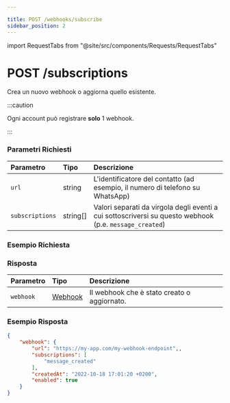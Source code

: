 ```yaml
---

title: POST /webhooks/subscribe
sidebar_position: 2
---
```


import RequestTabs from "@site/src/components/Requests/RequestTabs"

# POST /subscriptions

Crea un nuovo webhook o aggiorna quello esistente.

:::caution

Ogni account può registrare **solo** 1 webhook.

:::

### Parametri Richiesti

| Parametro      | Tipo     | Descrizione                                                                                  |
| :------------- | :------- | :------------------------------------------------------------------------------------------- |
| `url`          | string   | L'identificatore del contatto (ad esempio, il numero di telefono su WhatsApp)                 |
| `subscriptions`| string[] | Valori separati da virgola degli eventi a cui sottoscriversi su questo webhook (p.e. `message_created`) |

### Esempio Richiesta

<RequestTabs endpoint='webhooks_api' request="post_webhooks_subscribe"/>

### Risposta

| Parametro | Tipo                                                     | Descrizione                                     |
| :-------- | :------------------------------------------------------- | :---------------------------------------------- |
| `webhook` | [Webhook](/api/reference/object_types/webhook) | Il webhook che è stato creato o aggiornato.   |

### Esempio Risposta

```json title=response.json
{
    "webhook": {
        "url": "https://my-app.com/my-webhook-endpoint",,
        "subscriptions": [
            "message_created"
        ],
        "createdAt": "2022-10-18 17:01:20 +0200",
        "enabled": true
    }
}
```